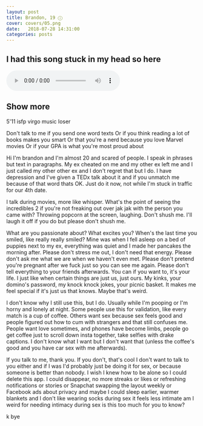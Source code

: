 ```yaml
---
layout: post
title: Brandon, 19 ⓘ
cover: covers/05.png
date:   2018-07-28 14:31:00
categories: posts
---
```


## I had this song stuck in my head so here
<audio controls>
  <source src="{{ site.baseurl }}/audio/passionate.mp3" type="audio/mpeg">
Your browser does not support the audio element.
</audio>
<br>

## Show more

5'11 isfp virgo music loser

Don't talk to me if you send one word texts
Or if you think reading a lot of books makes you smart
Or that you're a nerd because you love Marvel movies
Or if your GPA is what you're most proud about

Hi I'm brandon and I'm almost 20 and scared of people. I speak in phrases but text in paragraphs. My ex cheated on me and my other ex left me and I just called my other other ex and I don't regret that but I do. I have depression and I've given a TEDx talk about it and if you unmatch me because of that word thats OK. Just do it now, not while I'm stuck in traffic for our 4th date.

I talk during movies, more like whisper. What's the point of seeing the incredibles 2 if you're not freaking out over jak jak with the person you came with? Throwing popcorn at the screen, laughing. Don't shush me. I'll laugh it off if you do but please don't shush me.

What are you passionate about? What excites you? When's the last time you smiled, like really really smiled? Mine was when I fell asleep on a bed of puppies next to my ex, everything was quiet and I made her pancakes the morning after. Please don't stress me out, I don't need that energy. Please don't ask me what we are when we haven't even met. Please don't pretend you're pregnant after we fuck just so you can see me again. Please don't tell everything to your friends afterwards. You can if you want to, it's your life. I just like when certain things are just us, just ours. My kinks, your domino's password, my knock knock jokes, your picnic basket. It makes me feel special if it's just us that knows. Maybe that's weird.

I don't know why I still use this, but I do. Usually while I'm pooping or I'm horny and lonely at night. Some people use this for validation, like every match is a cup of coffee. Others want sex because sex feels good and people figured out how to cum with strangers and that still confuses me. People want love sometimes, and phones have become limbs, people go get coffee just to scroll down insta together, take selfies with drake captions. I don't know what I want but I don't want that (unless the coffee's good and you have car sex with me afterwards).

If you talk to me, thank you. If you don't, that's cool I don't want to talk to you either and if I was I'd probably just be doing it for sex, or because someone is better than nobody. I wish I knew how to be alone so I could delete this app. I could disappear, no more streaks or likes or refreshing notifications or stories or Snapchat swapping the layout weekly or Facebook ads about privacy and maybe I could sleep earlier, warmer blankets and I don't like wearing socks during sex it feels less intimate am I weird for needing intimacy during sex is this too much for you to know?

k bye
